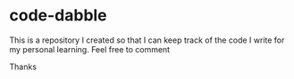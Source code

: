 code-dabble
===========
This is a repository I created so that I can keep track of the code I write for my personal learning. Feel free to comment

Thanks
